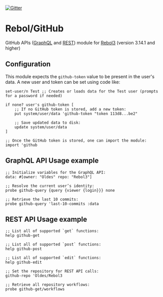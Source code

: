 [![Gitter](https://badges.gitter.im/rebol3/community.svg)](https://app.gitter.im/#/room/#Rebol3:gitter.im)

# Rebol/GitHub

GitHub APIs ([GraphQL](https://docs.github.com/en/graphql) and [REST](https://docs.github.com/en/rest?apiVersion=2022-11-28)) module for [Rebol3](https://github.com/Oldes/Rebol3) (version 3.14.1 and higher)

## Configuration

This module expects the `github-token` value to be present in the user's data. A new user and token can be set using code like:
```rebol
set-user/n Test ;; Creates or loads data for the Test user (prompts for a password if needed)

if none? user's github-token [
	;; If no GitHub token is stored, add a new token:
	put system/user/data 'github-token "token 113d8...be2"
	
	;; Save updated data to disk:
	update system/user/data
]

;; Once the GitHub token is stored, one can import the module:
import 'github
```

## GraphQL API Usage example

```rebol
;; Initialize variables for the GraphQL API:
data: #[owner: "Oldes" repo: "Rebol3"]

;; Resolve the current user’s identity:
probe github-query {query {viewer {login}}} none

;; Retrieve the last 10 commits:
probe github-query 'last-10-commits :data
```

## REST API Usage example

```rebol
;; List all of supported `get` functions:
help github-get

;; List all of supported `post` functions:
help github-post

;; List all of supported `edit` functions:
help github-edit

;; Set the repository for REST API calls:
github-repo 'Oldes/Rebol3

;; Retrieve all repository workflows:
probe github-get/workflows
```

